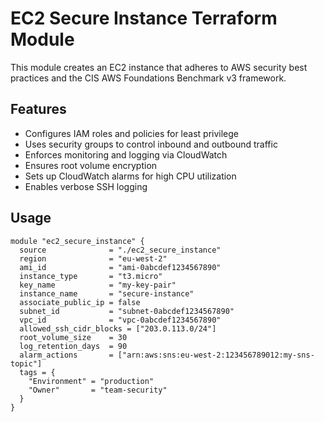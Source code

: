 # EC2 Secure Instance Terraform Module

This module creates an EC2 instance that adheres to AWS security best practices and the CIS AWS Foundations Benchmark v3 framework.

## Features

- Configures IAM roles and policies for least privilege
- Uses security groups to control inbound and outbound traffic
- Enforces monitoring and logging via CloudWatch
- Ensures root volume encryption
- Sets up CloudWatch alarms for high CPU utilization
- Enables verbose SSH logging

## Usage

```hcl
module "ec2_secure_instance" {
  source              = "./ec2_secure_instance"
  region              = "eu-west-2"
  ami_id              = "ami-0abcdef1234567890"
  instance_type       = "t3.micro"
  key_name            = "my-key-pair"
  instance_name       = "secure-instance"
  associate_public_ip = false
  subnet_id           = "subnet-0abcdef1234567890"
  vpc_id              = "vpc-0abcdef1234567890"
  allowed_ssh_cidr_blocks = ["203.0.113.0/24"]
  root_volume_size    = 30
  log_retention_days  = 90
  alarm_actions       = ["arn:aws:sns:eu-west-2:123456789012:my-sns-topic"]
  tags = {
    "Environment" = "production"
    "Owner"       = "team-security"
  }
}
